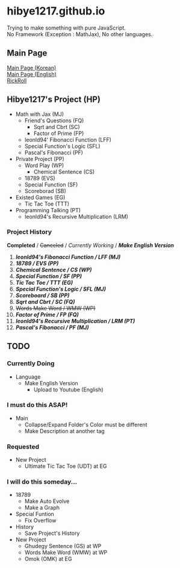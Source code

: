 # hibye1217.github.io
Trying to make something with pure JavaScript.  
No Framework (Exception : MathJax), No other languages.

## Main Page
[Main Page (Korean)](https://hibye1217.github.io/Kor/Page/Main.html)  
[Main Page (English)](https://hibye1217.github.io/Eng/Page/Main.html)  
[RickRoll](https://www.youtube.com/watch?v=dQw4w9WgXcQ)

## Hibye1217's Project (HP)
- Math with Jax (MJ)
  - Friend's Questions (FQ)
    - Sqrt and Cbrt (SC)
    - Factor of Prime (FP)
  - leonld94' Fibonacci Function (LFF)
  - Special Function's Logic (SFL)
  - Pascal's Fibonacci (PF)
- Private Project (PP)
  - Word Play (WP)
    - Chemical Sentence (CS)
  - 18789 (EVS)
  - Special Function (SF)
  - Scoreborad (SB)
- Existed Games (EG)
  - Tic Tac Toe (TTT)
- Programming Talking (PT)
  - leonld94's Recursive Multiplication (LRM)

### Project History
**Completed** / ~~Canceled~~ / *Currently Working* / ***Make English Version***
1. ***leonld94's Fibonacci Function / LFF (MJ)***
2. ***18789 / EVS (PP)***
3. ***Chemical Sentence / CS (WP)***
4. ***Special Function / SF (PP)***
5. ***Tic Tac Toe / TTT (EG)***
6. ***Special Function's Logic / SFL (MJ)***
7. ***Scoreboard / SB (PP)***
8. ***Sqrt and Cbrt / SC (FQ)***
9. ~~Words Make Word / WMW (WP)~~
10. ***Factor of Prime / FP (FQ)***
11. ***leonld94's Recursive Multiplication / LRM (PT)***
12. ***Pascal's Fibonacci / PF (MJ)***

## TODO

### Currently Doing
- Language
  - Make English Version
    - Upload to Youtube (English)

### I must do this ASAP!
- Main
  - Collapse/Expand Folder's Color must be different
  - Make Description at another tag

### Requested
- New Project
  - Ultimate Tic Tac Toe (UDT) at EG

### I will do this someday...
- 18789
  - Make Auto Evolve
  - Make a Graph
- Special Funtion
  - Fix Overflow
- History
  - Save Project's History
- New Project
  - Ghudegy Sentence (GS) at WP
  - Words Make Word (WMW) at WP
  - Omok (OMK) at EG